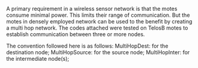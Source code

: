 A primary requirement in a wireless sensor network is that the motes consume minimal power. This limits their range of communication. But the motes in densely employed network can be used to the benefit by creating a multi hop network.
The codes attached were tested on TelosB motes to establish communication between three or more nodes.

The convention followed here is as follows:
    MultiHopDest: for the destination node;
    MultiHopSource: for the source node;
    MultiHopInter: for the intermediate node(s);
